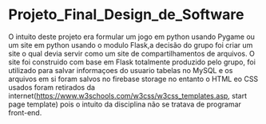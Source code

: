 # Projeto_Final_Design_de_Software
O intuito deste projeto era formular um jogo em python usando Pygame ou um site em python usando o modulo Flask,a decisão do grupo foi criar um site o qual devia servir como um site de compartilhamentos de arquivos.
O site foi construido com base em Flask totalmente produzido pelo grupo, foi utilizado para salvar informaçoes do usuario tabelas no MySQL e os arquivos em si foram salvos no firebase storage no entanto o HTML eo CSS usados foram retirados da internet(https://www.w3schools.com/w3css/w3css_templates.asp, start page template) pois o intuito da disciplina não se tratava de programar front-end.
